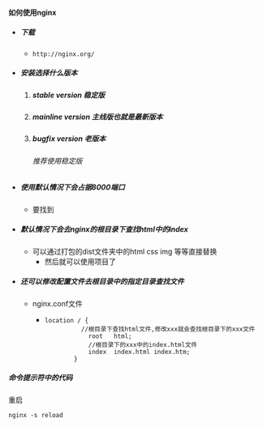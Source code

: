 #### 如何使用nginx

- ##### 下载

  - ```
    http://nginx.org/
    ```

    

- ##### 安装选择什么版本

  1. #####  stable version 稳定版

  2. #####  mainline version 主线版也就是最新版本

  3. #####  bugfix version  老版本

     ###### 	推荐使用稳定版

     

- ##### 使用默认情况下会占据8000端口

  - 要找到

    

- ##### 默认情况下会去nginx的根目录下查找html中的index

  - 可以通过打包的dist文件夹中的html css img 等等直接替换
    - 然后就可以使用项目了

- ##### 还可以修改配置文件去根目录中的指定目录查找文件

  - nginx.conf文件 

    - ```
      location / {
      			//根目录下查找html文件,修改xxx就会查找根目录下的xxx文件
                  root   html;
                  //根目录下的xxx中的index.html文件
                  index  index.html index.htm;
              }
      ```

      

##### 命令提示符中的代码

重启

```
nginx -s reload
```

